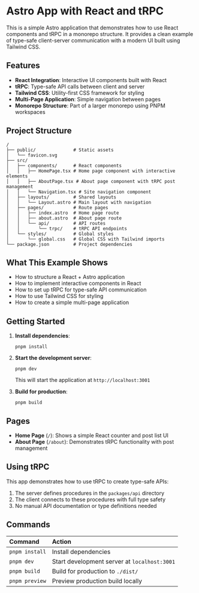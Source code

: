 # Astro App with React and tRPC

This is a simple Astro application that demonstrates how to use React components and tRPC in a monorepo structure. It provides a clean example of type-safe client-server communication with a modern UI built using Tailwind CSS.

## Features

- **React Integration**: Interactive UI components built with React
- **tRPC**: Type-safe API calls between client and server
- **Tailwind CSS**: Utility-first CSS framework for styling
- **Multi-Page Application**: Simple navigation between pages
- **Monorepo Structure**: Part of a larger monorepo using PNPM workspaces

## Project Structure

```text
/
├── public/              # Static assets
│   └── favicon.svg
├── src/
│   ├── components/      # React components
│   │   ├── HomePage.tsx # Home page component with interactive elements
│   │   ├── AboutPage.tsx # About page component with tRPC post management
│   │   └── Navigation.tsx # Site navigation component
│   ├── layouts/         # Shared layouts
│   │   └── Layout.astro # Main layout with navigation
│   ├── pages/           # Route pages
│   │   ├── index.astro  # Home page route
│   │   ├── about.astro  # About page route
│   │   └── api/         # API routes
│   │       └── trpc/    # tRPC API endpoints
│   └── styles/          # Global styles
│       └── global.css   # Global CSS with Tailwind imports
└── package.json         # Project dependencies
```

## What This Example Shows

- How to structure a React + Astro application
- How to implement interactive components in React
- How to set up tRPC for type-safe API communication
- How to use Tailwind CSS for styling
- How to create a simple multi-page application

## Getting Started

1. **Install dependencies**:

   ```
   pnpm install
   ```

2. **Start the development server**:

   ```
   pnpm dev
   ```

   This will start the application at `http://localhost:3001`

3. **Build for production**:
   ```
   pnpm build
   ```

## Pages

- **Home Page** (`/`): Shows a simple React counter and post list UI
- **About Page** (`/about`): Demonstrates tRPC functionality with post management

## Using tRPC

This app demonstrates how to use tRPC to create type-safe APIs:

1. The server defines procedures in the `packages/api` directory
2. The client connects to these procedures with full type safety
3. No manual API documentation or type definitions needed

## Commands

| Command        | Action                                       |
| :------------- | :------------------------------------------- |
| `pnpm install` | Install dependencies                         |
| `pnpm dev`     | Start development server at `localhost:3001` |
| `pnpm build`   | Build for production to `./dist/`            |
| `pnpm preview` | Preview production build locally             |

